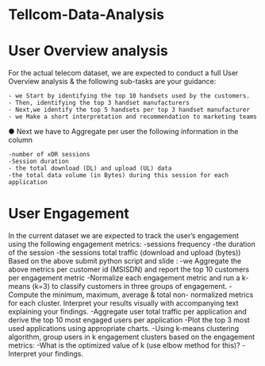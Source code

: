 # Tellcom-Data-Analysis
# User Overview analysis
For the actual telecom dataset, we are expected to conduct a full User Overview analysis &
the following sub-tasks are your guidance:

    - we Start by identifying the top 10 handsets used by the customers.
    - Then, identifying the top 3 handset manufacturers
    - Next,we identify the top 5 handsets per top 3 handset manufacturer
    - we Make a short interpretation and recommendation to marketing teams
● Next we have to Aggregate per user the following information in the column

    -number of xDR sessions
    -Session duration
    - the total download (DL) and upload (UL) data
    -the total data volume (in Bytes) during this session for each application
# User Engagement
In the current dataset we are expected to track the user’s engagement using the following
engagement metrics:
    -sessions frequency
    -the duration of the session
    -the sessions total traffic (download and upload (bytes))
Based on the above submit python script and slide :
    -we Aggregate the above metrics per customer id (MSISDN) and report the top 10
     customers per engagement metric
    -Normalize each engagement metric and run a k-means (k=3) to classify customers in
      three groups of engagement.
    -Compute the minimum, maximum, average & total non- normalized metrics for each
     cluster. Interpret your results visually with accompanying text explaining your
     findings.
    -Aggregate user total traffic per application and derive the top 10 most engaged users
      per application
    -Plot the top 3 most used applications using appropriate charts.
    -Using k-means clustering algorithm, group users in k engagement clusters based on
     the engagement metrics:
                        -What is the optimized value of k (use elbow method for this)?
                        -Interpret your findings.




